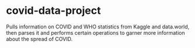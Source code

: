 # covid-data-project
Pulls information on COVID and WHO statistics from Kaggle and data.world, then parses it and performs certain operations to garner more information about the spread of COVID.
